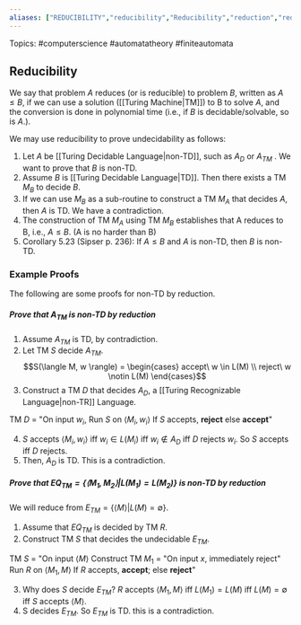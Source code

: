 ```yaml
---
aliases: ["REDUCIBILITY","reducibility","Reducibility","reduction","reducible"] 
---
```

Topics: #computerscience #automatatheory #finiteautomata

## Reducibility
We say that problem $A$ reduces (or is reducible) to problem $B$, written as $A \leq B$, if we can use a solution ([[Turing Machine|TM]]) to B to solve $A$, and the conversion is done in polynomial time (i.e., if $B$ is decidable/solvable, so is $A$.). 

We may use reducibility to prove undecidability as follows: 
1. Let $A$ be [[Turing Decidable Language|non-TD]], such as $A_D$ or $A_{TM}$ . We want to prove that $B$ is non-TD. 
2. Assume $B$ is [[Turing Decidable Language|TD]]. Then there exists a TM $M_B$ to decide $B$. 
3. If we can use $M_B$ as a sub-routine to construct a TM $M_A$ that decides $A$, then $A$ is TD. We have a contradiction. 
4. The construction of TM $M_A$ using TM $M_B$ establishes that A reduces to B, i.e., $A \leq B$. (A is no harder than B) 
5. Corollary 5.23 (Sipser p. 236): If $A \leq B$ and $A$ is non-TD, then $B$ is non-TD.

### Example Proofs
The following are some proofs for non-TD by reduction. 

##### Prove that $A_{TM}$ is non-TD by reduction
1. Assume $A_{TM}$ is TD, by contradiction.
2. Let TM $S$ decide $A_{TM}$.
$$S(\langle M, w \rangle) = \begin{cases}
        accept\ w \in L(M) \\
        reject\ w \notin L(M)
    \end{cases}$$
3. Construct a TM $D$ that decides $A_D$, a [[Turing Recognizable Language|non-TR]] Language. 
<div></div>

TM $D$ = "On input $w_i$,
	Run $S$ on $\langle M_i, w_i \rangle$
	If $S$ accepts, **reject** else **accept**"

4. $S$ accepts $\langle M_i, w_i \rangle$ iff $w_i \in L(M_i)$ iff $w_i \notin A_D$ iff $D$ rejects $w_i$. So $S$ accepts iff $D$ rejects.
5. Then, $A_D$ is TD. This is a contradiction. 

##### Prove that $EQ_{TM} = \{\langle M_1, M_2 \rangle | L(M_1)=L(M_2)\}$ is non-TD by reduction
We will reduce from $E_{TM}=\{\langle M \rangle | L(M)=\emptyset\}$.
1. Assume that $EQ_{TM}$ is decided by TM $R$.
2. Construct TM $S$ that decides the undecidable $E_{TM}$. 

TM $S$ = "On input $\langle M\rangle$
	Construct TM $M_1$ = "On input $x$, immediately reject"
	Run $R$ on $\langle M_1, M\rangle$
	If $R$ accepts, **accept**; else **reject**"

3. Why does $S$ decide $E_{TM}$? $R$ accepts $\langle M_1, M\rangle$ iff $L(M_1)=L(M)$ iff $L(M)=\emptyset$ iff $S$ accepts $\langle M\rangle$.
4. S decides $E_{TM}$. So $E_{TM}$ is TD. this is a contradiction. 